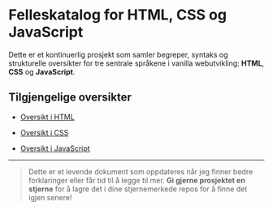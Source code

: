 # Felleskatalog for HTML, CSS og JavaScript

Dette er et kontinuerlig prosjekt som samler begreper, syntaks og strukturelle oversikter for tre sentrale språkene i vanilla webutvikling: **HTML**, **CSS** og **JavaScript**.

## Tilgjengelige oversikter

- [Oversikt i HTML](https://github.com/JulieKodehode/dictionary/blob/main/html.md)  

- [Oversikt i CSS](https://github.com/JulieKodehode/dictionary/blob/main/css.md)  

- [Oversikt i JavaScript](https://github.com/JulieKodehode/dictionary/blob/main/js.md)  

---
>
> Dette er et levende dokument som oppdateres når jeg finner bedre forklaringer eller får tid til å legge til mer.
>**Gi gjerne prosjektet en stjerne** for å lagre det i dine stjernemerkede repos for å finne det igjen senere!
>

